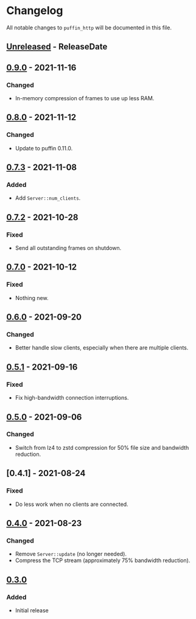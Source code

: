 <!-- markdownlint-disable blanks-around-headings blanks-around-lists no-duplicate-heading -->

# Changelog

All notable changes to `puffin_http` will be documented in this file.

<!-- next-header -->
## [Unreleased] - ReleaseDate

## [0.9.0] - 2021-11-16
### Changed
* In-memory compression of frames to use up less RAM.

## [0.8.0] - 2021-11-12
### Changed
* Update to puffin 0.11.0.

## [0.7.3] - 2021-11-08
### Added
* Add `Server::num_clients`.

## [0.7.2] - 2021-10-28
### Fixed
* Send all outstanding frames on shutdown.

## [0.7.0] - 2021-10-12
### Fixed
* Nothing new.

## [0.6.0] - 2021-09-20
### Changed
* Better handle slow clients, especially when there are multiple clients.

## [0.5.1] - 2021-09-16
### Fixed
* Fix high-bandwidth connection interruptions.

## [0.5.0] - 2021-09-06
### Changed
* Switch from lz4 to zstd compression for 50% file size and bandwidth reduction.

## [0.4.1] - 2021-08-24
### Fixed
* Do less work when no clients are connected.

## [0.4.0] - 2021-08-23
### Changed
* Remove `Server::update` (no longer needed).
* Compress the TCP stream (approximately 75% bandwidth reduction).

## [0.3.0]
### Added
* Initial release

<!-- next-url -->
[Unreleased]: https://github.com/EmbarkStudios/puffin/compare/0.9.0...HEAD
[0.9.0]: https://github.com/EmbarkStudios/puffin/compare/puffin_http-0.8.0...puffin_http-0.9.0
[0.8.0]: https://github.com/EmbarkStudios/puffin/compare/puffin_http-0.7.3...puffin_http-0.8.0
[0.7.3]: https://github.com/EmbarkStudios/puffin/compare/puffin_http-0.7.2...puffin_http-0.7.3
[0.7.2]: https://github.com/EmbarkStudios/puffin/compare/puffin_http-0.7.0...puffin_http-0.7.2
[0.7.0]: https://github.com/EmbarkStudios/puffin/compare/puffin_http-0.6.0...puffin_http-0.7.0
[0.6.0]: https://github.com/EmbarkStudios/puffin/compare/puffin_http-0.5.1...puffin_http-0.6.0
[0.5.1]: https://github.com/EmbarkStudios/puffin/compare/puffin_http-0.5.0...puffin_http-0.5.1
[0.5.0]: https://github.com/EmbarkStudios/puffin/compare/puffin_http-0.4.0...puffin_http-0.5.0
[0.4.0]: https://github.com/EmbarkStudios/puffin/compare/puffin_http-0.3.0...puffin_http-0.4.0
[0.3.0]: https://github.com/EmbarkStudios/puffin/releases/tag/puffin_http-0.3.0
